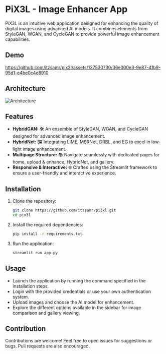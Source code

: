 # PiX3L - Image Enhancer App

PiX3L is an intuitive web application designed for enhancing the quality of digital images using advanced AI models. It combines elements from StyleGAN, WGAN, and CycleGAN to provide powerful image enhancement capabilities.

## Demo

https://github.com/itzsamr/pix3l/assets/137530730/36e000e3-9e87-41b9-95d1-e4be0c4e8910

## Architecture

![Architecture](https://esrgan.readthedocs.io/en/latest/_images/architecture.png)

## Features

- **HybridGAN:** 🛠 An ensemble of StyleGAN, WGAN, and CycleGAN designed for advanced image enhancement.
- **HybridNet:** 🖼️ Integrating LIME, MSRNet, DRBL, and EG to excel in low-light image enhancement.
- **Multipage Structure:** 📚 Navigate seamlessly with dedicated pages for home, upload & enhance, HybridNet, and gallery.
- **Responsive & Interactive:** 🌐 Crafted using the Streamlit framework to ensure a user-friendly and interactive experience.

## Installation

1. Clone the repository:

   ```bash
   git clone https://github.com/itzsamr/pi3xl.git
   cd pix3l
   ```

2. Install the required dependencies:

   ```bash
   pip install -r requirements.txt
   ```

3. Run the application:

   ```bash
   streamlit run app.py
   ```

## Usage

- Launch the application by running the command specified in the installation steps.
- Login with the provided credentials or use your own authentication system.
- Upload images and choose the AI model for enhancement.
- Explore the different options available in the sidebar for image comparison and gallery viewing.

## Contribution

Contributions are welcome! Feel free to open issues for suggestions or bugs. Pull requests are also encouraged.
